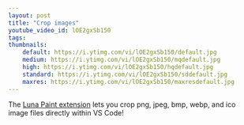 ```yaml
---
layout: post
title: "Crop images"
youtube_video_id: lOE2gxSb150
tags: 
thumbnails:
    default: https://i.ytimg.com/vi/lOE2gxSb150/default.jpg
    medium: https://i.ytimg.com/vi/lOE2gxSb150/mqdefault.jpg
    high: https://i.ytimg.com/vi/lOE2gxSb150/hqdefault.jpg
    standard: https://i.ytimg.com/vi/lOE2gxSb150/sddefault.jpg
    maxres: https://i.ytimg.com/vi/lOE2gxSb150/maxresdefault.jpg
---
```


The [Luna Paint extension](https://marketplace.visualstudio.com/items?itemName=Tyriar.luna-paint) lets you crop png, jpeg, bmp, webp, and ico image files directly within VS Code!

